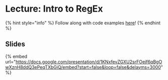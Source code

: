# Lecture: Intro to RegEx

{% hint style="info" %}
Follow along with code examples [here](https://github.com/The-Marcy-Lab-School/1-2-2-regex)!
{% endhint %}

## Slides

{% embed url="https://docs.google.com/presentation/d/1KNxfevZGXU2srFOejf6qBgOwXznH8ddQ3ePeqTXbGiQ/embed?start=false&loop=false&delayms=3000" %}


